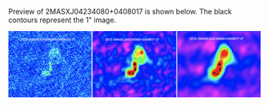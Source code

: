 
Preview of 2MASXJ04234080+0408017 is shown below. The black contours represent the 1" image. 

![2MASXJ04234080+0408017](2MASXJ04234080+0408017.png "2MASXJ04234080+0408017-2013")
